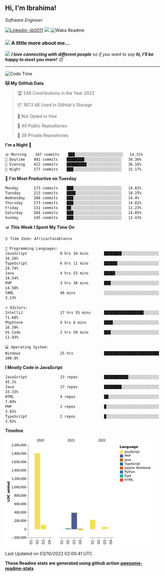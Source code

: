 <h2>Hi, I'm Ibrahima! </h2>
<p><em>Software Engineer 
</em></p>


[![Linkedin: iib0011](https://img.shields.io/badge/-iib0011-blue?style=flat-square&logo=Linkedin&logoColor=white&link=https://www.linkedin.com/in/iib0011/)](https://www.linkedin.com/in/iib0011/)
![](https://visitor-badge.glitch.me/badge?page_id=iib0011)
![Waka Readme](https://github.com/iib0011/iib0011/workflows/Waka%20Readme/badge.svg)


### <img src="https://media.giphy.com/media/VgCDAzcKvsR6OM0uWg/giphy.gif" width="50"> A little more about me...  


<img src="https://media.giphy.com/media/LnQjpWaON8nhr21vNW/giphy.gif" width="60"> <em><b>I love connecting with different people</b> so if you want to say <b>hi, I'll be happy to meet you more!</b> 😊</em>

---
<!--START_SECTION:waka-->
![Code Time](http://img.shields.io/badge/Code%20Time-1%2C165%20hrs%2041%20mins-blue)

**🐱 My GitHub Data** 

> 🏆 249 Contributions in the Year 2022
 > 
> 📦 197.3 kB Used in GitHub's Storage 
 > 
> 🚫 Not Opted to Hire
 > 
> 📜 40 Public Repositories 
 > 
> 🔑 38 Private Repositories  
 > 
**I'm a Night 🦉** 

```text
🌞 Morning    167 commits    ███░░░░░░░░░░░░░░░░░░░░░░   14.31% 
🌆 Daytime    401 commits    ████████░░░░░░░░░░░░░░░░░   34.36% 
🌃 Evening    422 commits    █████████░░░░░░░░░░░░░░░░   36.16% 
🌙 Night      177 commits    ███░░░░░░░░░░░░░░░░░░░░░░   15.17%

```
📅 **I'm Most Productive on Tuesday** 

```text
Monday       173 commits    ███░░░░░░░░░░░░░░░░░░░░░░   14.82% 
Tuesday      213 commits    ████░░░░░░░░░░░░░░░░░░░░░   18.25% 
Wednesday    168 commits    ███░░░░░░░░░░░░░░░░░░░░░░   14.4% 
Thursday     173 commits    ███░░░░░░░░░░░░░░░░░░░░░░   14.82% 
Friday       131 commits    ██░░░░░░░░░░░░░░░░░░░░░░░   11.23% 
Saturday     164 commits    ███░░░░░░░░░░░░░░░░░░░░░░   14.05% 
Sunday       145 commits    ███░░░░░░░░░░░░░░░░░░░░░░   12.43%

```


📊 **This Week I Spent My Time On** 

```text
⌚︎ Time Zone: Africa/Casablanca

💬 Programming Languages: 
JavaScript               8 hrs 34 mins       ████████░░░░░░░░░░░░░░░░░   34.26% 
TypeScript               6 hrs 11 mins       ██████░░░░░░░░░░░░░░░░░░░   24.74% 
Java                     4 hrs 53 mins       █████░░░░░░░░░░░░░░░░░░░░   19.54% 
PHP                      3 hrs 38 mins       ███░░░░░░░░░░░░░░░░░░░░░░   14.58% 
YAML                     46 mins             ░░░░░░░░░░░░░░░░░░░░░░░░░   3.13%

🔥 Editors: 
IntelliJ                 17 hrs 55 mins      ██████████████████░░░░░░░   71.68% 
PhpStorm                 4 hrs 6 mins        ████░░░░░░░░░░░░░░░░░░░░░   16.39% 
VS Code                  2 hrs 59 mins       ███░░░░░░░░░░░░░░░░░░░░░░   11.93%

💻 Operating System: 
Windows                  25 hrs              █████████████████████████   100.0%

```

**I Mostly Code in JavaScript** 

```text
JavaScript               23 repos            ███████████░░░░░░░░░░░░░░   45.1% 
Java                     17 repos            ████████░░░░░░░░░░░░░░░░░   33.33% 
HTML                     4 repos             ██░░░░░░░░░░░░░░░░░░░░░░░   7.84% 
PHP                      2 repos             █░░░░░░░░░░░░░░░░░░░░░░░░   3.92% 
TypeScript               2 repos             █░░░░░░░░░░░░░░░░░░░░░░░░   3.92%

```


**Timeline**

![Chart not found](https://raw.githubusercontent.com/iib0011/iib0011/master/charts/bar_graph.png) 


 Last Updated on 03/10/2022 02:00:41 UTC
<!--END_SECTION:waka-->

**These Readme stats are generated using github action [awesome-readme-stats](https://github.com/iib0011/waka-readme-stats)**
